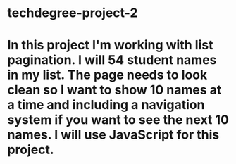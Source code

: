 # techdegree-project-2
# In this project I'm working with list pagination. I will 54 student names in my list. The page needs to look clean so I want to show 10 names at a time and including a navigation system if you want to see the next 10 names. I will use JavaScript for this project.